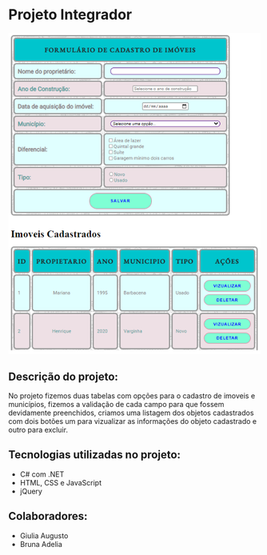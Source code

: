 # Projeto Integrador
![](https://github.com/giulia-augusto/ProjetoIntegrador/blob/master/imagens/cover.png)
## Descrição do projeto:
No projeto fizemos duas tabelas com opções para o cadastro de imoveis e municípios, fizemos a validação de cada campo para que fossem devidamente preenchidos, criamos uma listagem dos objetos cadastrados com dois botões um para vizualizar as informações do objeto cadastrado e outro para excluir.

## Tecnologias utilizadas no projeto:
- C# com .NET 
- HTML, CSS e JavaScript
- jQuery

## Colaboradores:
- Giulia Augusto
- Bruna Adelia